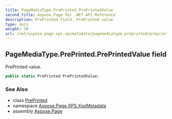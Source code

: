```yaml
---
title: PageMediaType.PrePrinted.PrePrintedValue
second_title: Aspose.Page for .NET API Reference
description: PrePrinted field. PrePrinted value
type: docs
weight: 30
url: /net/aspose.page.xps.xpsmetadata/pagemediatype.preprinted/preprintedvalue/
---
```

## PageMediaType.PrePrinted.PrePrintedValue field

PrePrinted value.

```csharp
public static PrePrinted PrePrintedValue;
```

### See Also

* class [PrePrinted](../)
* namespace [Aspose.Page.XPS.XpsMetadata](../../pagemediatype.preprinted/)
* assembly [Aspose.Page](../../../)


